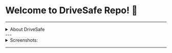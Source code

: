 # Welcome to DriveSafe Repo! 👋 

---
<details>
   <summary>About DriveSafe</summary>
   
   - DriveSafe is a complete design kit for drivers track their daily driving habits by tracking their trips, showing their daily trip reports, the exact route they took, the alerts triggered such as over-speeding, harsh-braking, car-idling, seat belt alerts, etc. and shows the necessary details on the dashboard.
   
   <img align="left" alt="DriveSafe MindMap" width="250px" src="./img/mindmap.png" />
   
   - This repo contains UI design which is coded to learn UI. The original design can be found on [Figma](https://www.figma.com/file/INva89ILCXxmfoUkJCyhva/Drivesafe?node-id=0%3A1&t=cOq1wsA0yzDwwxD8-1) 
   
   
</details>
---
   
<details>
   <summary> Screenshots: </summary>
 

<img align="left" alt="Landing Page" width="250px" src="./img/landing_page.jpeg" />
<img align="left" alt="Dashboard" width="250px" src="./img/dashboard.jpeg" />
<img align="left" alt="Dashboard 2" width="250px" src="./img/dashboard2.jpeg" />
  



                    Landing Page                    Dashboard
                    


<img align="left" alt="Trip Detail Page" width="250px" src="./img/trip_detail_page.jpeg" />
<img align="left" alt="Trip Detail Page 2" width="250px" src="./img/trip_detail_page2.jpeg" />

                                                    Trip Detail Page
   
</details>


---
